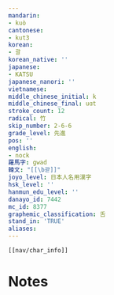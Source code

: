 ```yaml
---
mandarin:
- kuò
cantonese:
- kut3
korean:
- 괄
korean_native: ''
japanese:
- KATSU
japanese_nanori: ''
vietnamese:
middle_chinese_initial: k
middle_chinese_final: uɑt
stroke_count: 12
radical: 竹
skip_number: 2-6-6
grade_level: 先進
pos: ''
english:
- nock
羅馬字: gwad
韓文: "[[\b괃]]"
joyo_level: 日本人名用漢字
hsk_level: ''
hanmun_edu_level: ''
danayo_id: 7442
mc_id: 8377
graphemic_classification: 舌
stand_in: 'TRUE'
aliases:
---
```

```meta-bind-embed
[[nav/char_info]]
```

# Notes
